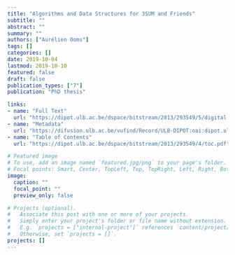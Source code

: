 ```yaml
---
title: "Algorithms and Data Structures for 3SUM and Friends"
subtitle: ""
abstract: ""
summary: ""
authors: ["Aurélien Ooms"]
tags: []
categories: []
date: 2019-10-04
lastmod: 2019-10-10
featured: false
draft: false
publication_types: ["7"]
publication: "PhD thesis"

links:
- name: "Full Text"
  url: "https://dipot.ulb.ac.be/dspace/bitstream/2013/293549/5/digital.pdf"
- name: "Metadata"
  url: "https://difusion.ulb.ac.be/vufind/Record/ULB-DIPOT:oai:dipot.ulb.ac.be:2013/293549/Details"
- name: "Table of Contents"
  url: "https://dipot.ulb.ac.be/dspace/bitstream/2013/293549/4/toc.pdf"

# Featured image
# To use, add an image named `featured.jpg/png` to your page's folder.
# Focal points: Smart, Center, TopLeft, Top, TopRight, Left, Right, BottomLeft, Bottom, BottomRight.
image:
  caption: ""
  focal_point: ""
  preview_only: false

# Projects (optional).
#   Associate this post with one or more of your projects.
#   Simply enter your project's folder or file name without extension.
#   E.g. `projects = ["internal-project"]` references `content/project/deep-learning/index.md`.
#   Otherwise, set `projects = []`.
projects: []
---
```

